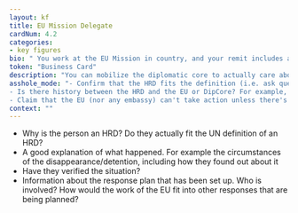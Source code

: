 ```yaml
---
layout: kf
title: EU Mission Delegate
cardNum: 4.2
categories:
- key figures
bio: " You work at the EU Mission in country, and your remit includes acting as the HRD Focal Point. It is your role to coordinate the diplomatic core around HRD support and response (in accordance with the EU HRD Protection Guidelines). The support and responses you can provide ranges from encouraging embassies for emergency visas, office visits, press statements, trial monitoring, etc."
token: "Business Card"
description: "You can mobilize the diplomatic core to actually care about and respond to HRD cases"
asshole_mode: "- Confirm that the HRD fits the definition (i.e. ask questions about whether the HRDs believe about some controversial issues like access to abortions, LGBTI rights, etc), claiming that the EU (nor any embassy) can possibly get involved in the case unless they have assurances that the person is in fact an HRD and therefore believes in all rights.
- Is there history between the HRD and the EU or DipCore? For example, has the HRD ever been invited to EU or Embassy events? Has anyone in the DipCore ever visited their office or made public appearances with them?
- Claim that the EU (nor any embassy) can't take action unless there's already an Urgent Action or Public statement by a large, well-respected human rights NGO/INGO."
context: ""
---
```


- Why is the person an HRD? Do they actually fit the UN definition of an HRD?
- A good explanation of what happened. For example the circumstances of the disappearance/detention, including how they found out about it
- Have they verified the situation?
- Information about the response plan that has been set up. Who is involved? How would the work of the EU fit into other responses that are being planned?  
